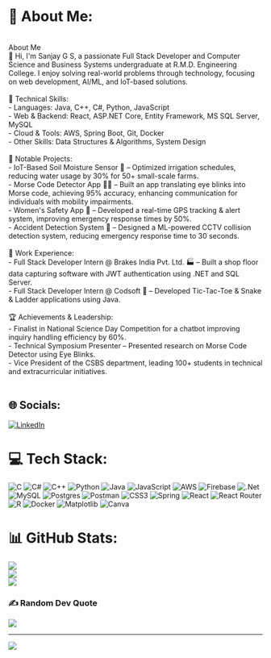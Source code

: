 # 💫 About Me:
<br> About Me  <br>👋 Hi, I'm Sanjay G S, a passionate Full Stack Developer and Computer Science and Business Systems undergraduate at R.M.D. Engineering College. I enjoy solving real-world problems through technology, focusing on web development, AI/ML, and IoT-based solutions.<br><br>🚀 Technical Skills:  <br>- Languages: Java, C++, C#, Python, JavaScript  <br>- Web & Backend: React, ASP.NET Core, Entity Framework, MS SQL Server, MySQL  <br>- Cloud & Tools: AWS, Spring Boot, Git, Docker  <br>- Other Skills: Data Structures & Algorithms, System Design  <br><br>📌 Notable Projects:  <br>- IoT-Based Soil Moisture Sensor 🌱 – Optimized irrigation schedules, reducing water usage by 30% for 50+ small-scale farms.  <br>- Morse Code Detector App 🧑‍🦽 – Built an app translating eye blinks into Morse code, achieving 95% accuracy, enhancing communication for individuals with mobility impairments.  <br>- Women's Safety App 📍 – Developed a real-time GPS tracking & alert system, improving emergency response times by 50%.  <br>- Accident Detection System 🚦 – Designed a ML-powered CCTV collision detection system, reducing emergency response time to 30 seconds.  <br><br>💼 Work Experience:  <br>- Full Stack Developer Intern @ Brakes India Pvt. Ltd. 🏭 – Built a shop floor data capturing software with JWT authentication using .NET and SQL Server.  <br>- Full Stack Developer Intern @ Codsoft 🎲 – Developed Tic-Tac-Toe & Snake & Ladder applications using Java.  <br><br>🏆 Achievements & Leadership:<br>- Finalist in National Science Day Competition for a chatbot improving inquiry handling efficiency by 60%.  <br>- Technical Symposium Presenter – Presented research on Morse Code Detector using Eye Blinks.  <br>- Vice President of the CSBS department, leading 100+ students in technical and extracurricular initiatives.  <br><br>


## 🌐 Socials:
[![LinkedIn](https://img.shields.io/badge/LinkedIn-%230077B5.svg?logo=linkedin&logoColor=white)](https://linkedin.com/in/https://www.linkedin.com/in/sanjaygs007) 

# 💻 Tech Stack:
![C](https://img.shields.io/badge/c-%2300599C.svg?style=for-the-badge&logo=c&logoColor=white) ![C#](https://img.shields.io/badge/c%23-%23239120.svg?style=for-the-badge&logo=csharp&logoColor=white) ![C++](https://img.shields.io/badge/c++-%2300599C.svg?style=for-the-badge&logo=c%2B%2B&logoColor=white) ![Python](https://img.shields.io/badge/python-3670A0?style=for-the-badge&logo=python&logoColor=ffdd54) ![Java](https://img.shields.io/badge/java-%23ED8B00.svg?style=for-the-badge&logo=openjdk&logoColor=white) ![JavaScript](https://img.shields.io/badge/javascript-%23323330.svg?style=for-the-badge&logo=javascript&logoColor=%23F7DF1E) ![AWS](https://img.shields.io/badge/AWS-%23FF9900.svg?style=for-the-badge&logo=amazon-aws&logoColor=white) ![Firebase](https://img.shields.io/badge/firebase-%23039BE5.svg?style=for-the-badge&logo=firebase) ![.Net](https://img.shields.io/badge/.NET-5C2D91?style=for-the-badge&logo=.net&logoColor=white) ![MySQL](https://img.shields.io/badge/mysql-4479A1.svg?style=for-the-badge&logo=mysql&logoColor=white) ![Postgres](https://img.shields.io/badge/postgres-%23316192.svg?style=for-the-badge&logo=postgresql&logoColor=white) ![Postman](https://img.shields.io/badge/Postman-FF6C37?style=for-the-badge&logo=postman&logoColor=white) ![CSS3](https://img.shields.io/badge/css3-%231572B6.svg?style=for-the-badge&logo=css3&logoColor=white) ![Spring](https://img.shields.io/badge/spring-%236DB33F.svg?style=for-the-badge&logo=spring&logoColor=white) ![React](https://img.shields.io/badge/react-%2320232a.svg?style=for-the-badge&logo=react&logoColor=%2361DAFB) ![React Router](https://img.shields.io/badge/React_Router-CA4245?style=for-the-badge&logo=react-router&logoColor=white) ![R](https://img.shields.io/badge/r-%23276DC3.svg?style=for-the-badge&logo=r&logoColor=white) ![Docker](https://img.shields.io/badge/docker-%230db7ed.svg?style=for-the-badge&logo=docker&logoColor=white) ![Matplotlib](https://img.shields.io/badge/Matplotlib-%23ffffff.svg?style=for-the-badge&logo=Matplotlib&logoColor=black) ![Canva](https://img.shields.io/badge/Canva-%2300C4CC.svg?style=for-the-badge&logo=Canva&logoColor=white)
# 📊 GitHub Stats:
![](https://github-readme-stats.vercel.app/api?username=sanjay021104gs&theme=dark&hide_border=false&include_all_commits=false&count_private=false)<br/>
![](https://github-readme-streak-stats.herokuapp.com/?user=sanjay021104gs&theme=dark&hide_border=false)<br/>
![](https://github-readme-stats.vercel.app/api/top-langs/?username=sanjay021104gs&theme=dark&hide_border=false&include_all_commits=false&count_private=false&layout=compact)

### ✍️ Random Dev Quote
![](https://quotes-github-readme.vercel.app/api?type=horizontal&theme=radical)

---
[![](https://visitcount.itsvg.in/api?id=sanjay021104gs&icon=0&color=0)](https://visitcount.itsvg.in)

<!-- Proudly created with GPRM ( https://gprm.itsvg.in ) -->
